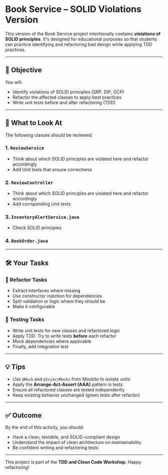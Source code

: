 # Book Service – SOLID Violations Version

This version of the Book Service project intentionally contains **violations of SOLID principles**. It's designed for educational purposes so that students can practice identifying and refactoring bad design while applying TDD practices.

---

## 🎯 Objective

You will:
- Identify violations of SOLID principles (SRP, DIP, OCP)
- Refactor the affected classes to apply best practices
- Write unit tests before and after refactoring (TDD)

---

## 🔎 What to Look At

The following classes should be reviewed:

### 1. `ReviewService`
- Think about which SOLID principles are violated here and refactor accordingly
- Add Unit tests that ensure correctness

### 2. `ReviewController`
- Think about which SOLID principles are violated here and refactor accordingly
- Add corrsponding Unit tests

### 3. `InventoryAlertService.java`
- Check SOLID principles

### 4. `BookOrder.java`

---

## 🛠️ Your Tasks

### 🧼 Refactor Tasks
- Extract interfaces where missing
- Use constructor injection for dependencies
- Split validation or logic where they should be
- Make it configurable

### 🧪 Testing Tasks
- Write unit tests for new classes and refactored logic
- Apply TDD: Try to write tests **before** each refactor
- Mock dependencies where applicable
- Finally, add integration test

---

## 💡 Tips

- Use `@Mock` and `@InjectMocks` from Mockito to isolate units
- Apply the **Arrange-Act-Assert (AAA)** pattern in tests
- Ensure all refactored classes are tested independently
- Keep existing behavior unchanged (green tests after refactor)

---

## ✅ Outcome

By the end of this activity, you should:
- Have a clean, testable, and SOLID-compliant design
- Understand the impact of clean architecture on maintainability
- Be confident writing and refactoring tests

---

This project is part of the **TDD and Clean Code Workshop**. Happy refactoring!
